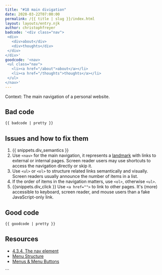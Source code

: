 ```yaml
---
title: "#18 main divigation"
date: 2020-03-22T07:00:00
permalink: /{{ title | slug }}/index.html
layout: layouts/entry.njk
author: christophfreyer
badcode: '<div class="nav">
 <div>
   <div>about</div>
   <div>thoughts</div>
 </div>
</div>'
goodcode: '<nav>
 <ul class="nav">
   <li><a href="/about">about</a></li>
   <li><a href="/thoughts">thoughts</a></li>
 </ul>
</nav>'
---
```

<div class="section bad">

Context: The main navigation of a personal website.

## Bad code

```html
{{ badcode | pretty }}
```
</div>

<div class="section">

## Issues and how to fix them

1. {{ snippets.div_semantics }}
1. Use `<nav>` for the main navigation, it represents a [landmark](https://www.scottohara.me/blog/2018/03/03/landmarks.html) with links to external or internal pages. Screen reader users may use shortcuts to access the navigation directly or skip it.
1. Use `<ul>` or `<ol>` to structure related links semantically and visually. Screen readers usually announce the number of items in a list.
1. If the order of items in the navigation matters, use `<ol>`, otherwise `<ul>`.
1. {{snippets.div_click }} Use `<a href="">` to link to other pages. It's (more) accessible to keyboard, screen reader, and mouse users than a fake JavaScript-only link.

</div>

<div class="section">

## Good code

```html
{{ goodcode | pretty }}
```
</div>

<div class="section">

<h2 id="resources">Resources</h2>

* [4.3.4. The nav element](https://www.w3.org/TR/html52/sections.html#the-nav-element)
* [Menu Structure ](https://www.w3.org/WAI/tutorials/menus/structure/)
* [Menus & Menu Buttons ](https://inclusive-components.design/menus-menu-buttons/)

</div>
```
